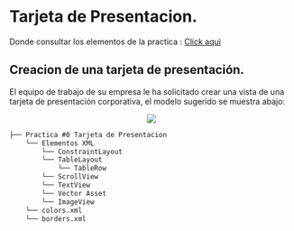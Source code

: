 # Tarjeta de Presentacion.

Donde consultar los elementos de la practica : [Click aqui](https://github.com/josblax/AplicacionesMoviles/tree/main/02_XML)

## Creacion de una tarjeta de presentación. 

El equipo de trabajo de su empresa le ha solicitado crear una vista de una tarjeta de presentación corporativa, el modelo sugerido se muestra abajo:

<p align="center">
<img src="https://github.com/josblax/AplicacionesMoviles/blob/main/Images/tarpres2.png"/>
</p>


```XML
├── Practica #0 Tarjeta de Presentacion
    └── Elementos XML
        └── ConstraintLayout
        └── TableLayout
            └── TableRow
        └── ScrollView
        └── TextView
        └── Vector Asset
        └── ImageView
    └── colors.xml
    └── borders.xml
```
